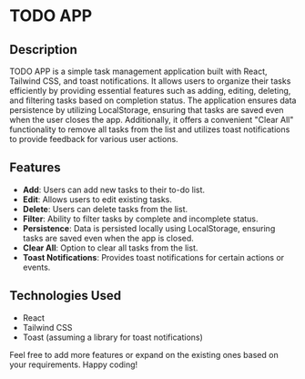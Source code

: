 # TODO APP

## Description

TODO APP is a simple task management application built with React, Tailwind CSS, and toast notifications. It allows users to organize their tasks efficiently by providing essential features such as adding, editing, deleting, and filtering tasks based on completion status. The application ensures data persistence by utilizing LocalStorage, ensuring that tasks are saved even when the user closes the app. Additionally, it offers a convenient "Clear All" functionality to remove all tasks from the list and utilizes toast notifications to provide feedback for various user actions.

## Features

- **Add**: Users can add new tasks to their to-do list.
- **Edit**: Allows users to edit existing tasks.
- **Delete**: Users can delete tasks from the list.
- **Filter**: Ability to filter tasks by complete and incomplete status.
- **Persistence**: Data is persisted locally using LocalStorage, ensuring tasks are saved even when the app is closed.
- **Clear All**: Option to clear all tasks from the list.
- **Toast Notifications**: Provides toast notifications for certain actions or events.

## Technologies Used

- React
- Tailwind CSS
- Toast (assuming a library for toast notifications)

Feel free to add more features or expand on the existing ones based on your requirements. Happy coding!
